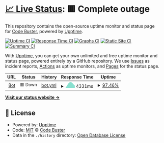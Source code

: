 # [📈 Live Status](https://free-code-buster.github.io/bot-check): <!--live status--> **🟥 Complete outage**

This repository contains the open-source uptime monitor and status page for [Code Buster](https://hacknorris.neocities.org/), powered by [Upptime](https://github.com/upptime/upptime).

[![Uptime CI](https://github.com/free-code-buster/bot-check/workflows/Uptime%20CI/badge.svg)](https://github.com/free-code-buster/bot-check/actions?query=workflow%3A%22Uptime+CI%22)
[![Response Time CI](https://github.com/free-code-buster/bot-check/workflows/Response%20Time%20CI/badge.svg)](https://github.com/free-code-buster/bot-check/actions?query=workflow%3A%22Response+Time+CI%22)
[![Graphs CI](https://github.com/free-code-buster/bot-check/workflows/Graphs%20CI/badge.svg)](https://github.com/free-code-buster/bot-check/actions?query=workflow%3A%22Graphs+CI%22)
[![Static Site CI](https://github.com/free-code-buster/bot-check/workflows/Static%20Site%20CI/badge.svg)](https://github.com/free-code-buster/bot-check/actions?query=workflow%3A%22Static+Site+CI%22)
[![Summary CI](https://github.com/free-code-buster/bot-check/workflows/Summary%20CI/badge.svg)](https://github.com/free-code-buster/bot-check/actions?query=workflow%3A%22Summary+CI%22)

With [Upptime](https://upptime.js.org), you can get your own unlimited and free uptime monitor and status page, powered entirely by a GitHub repository. We use [Issues](https://github.com/free-code-buster/bot-check/issues) as incident reports, [Actions](https://github.com/free-code-buster/bot-check/actions) as uptime monitors, and [Pages](https://free-code-buster.github.io/bot-check) for the status page.

<!--start: status pages-->
<!-- This summary is generated by Upptime (https://github.com/upptime/upptime) -->
<!-- Do not edit this manually, your changes will be overwritten -->
<!-- prettier-ignore -->
| URL | Status | History | Response Time | Uptime |
| --- | ------ | ------- | ------------- | ------ |
| <img alt="" src="https://icons.duckduckgo.com/ip3/tux-bot-cogged-update-as-of-8122.hacknorris.repl.co.ico" height="13"> [Bot](https://tux-bot-cogged-update-as-of-8122.hacknorris.repl.co) | 🟥 Down | [bot.yml](https://github.com/free-code-buster/bot-check/commits/HEAD/history/bot.yml) | <details><summary><img alt="Response time graph" src="./graphs/bot/response-time-week.png" height="20"> 4331ms</summary><br><a href="https://free-code-buster.github.io/bot-check/history/bot"><img alt="Response time 4331" src="https://img.shields.io/endpoint?url=https%3A%2F%2Fraw.githubusercontent.com%2Ffree-code-buster%2Fbot-check%2FHEAD%2Fapi%2Fbot%2Fresponse-time.json"></a><br><a href="https://free-code-buster.github.io/bot-check/history/bot"><img alt="24-hour response time 5623" src="https://img.shields.io/endpoint?url=https%3A%2F%2Fraw.githubusercontent.com%2Ffree-code-buster%2Fbot-check%2FHEAD%2Fapi%2Fbot%2Fresponse-time-day.json"></a><br><a href="https://free-code-buster.github.io/bot-check/history/bot"><img alt="7-day response time 4331" src="https://img.shields.io/endpoint?url=https%3A%2F%2Fraw.githubusercontent.com%2Ffree-code-buster%2Fbot-check%2FHEAD%2Fapi%2Fbot%2Fresponse-time-week.json"></a><br><a href="https://free-code-buster.github.io/bot-check/history/bot"><img alt="30-day response time 4331" src="https://img.shields.io/endpoint?url=https%3A%2F%2Fraw.githubusercontent.com%2Ffree-code-buster%2Fbot-check%2FHEAD%2Fapi%2Fbot%2Fresponse-time-month.json"></a><br><a href="https://free-code-buster.github.io/bot-check/history/bot"><img alt="1-year response time 4331" src="https://img.shields.io/endpoint?url=https%3A%2F%2Fraw.githubusercontent.com%2Ffree-code-buster%2Fbot-check%2FHEAD%2Fapi%2Fbot%2Fresponse-time-year.json"></a></details> | <details><summary><a href="https://free-code-buster.github.io/bot-check/history/bot">97.46%</a></summary><a href="https://free-code-buster.github.io/bot-check/history/bot"><img alt="All-time uptime 97.46%" src="https://img.shields.io/endpoint?url=https%3A%2F%2Fraw.githubusercontent.com%2Ffree-code-buster%2Fbot-check%2FHEAD%2Fapi%2Fbot%2Fuptime.json"></a><br><a href="https://free-code-buster.github.io/bot-check/history/bot"><img alt="24-hour uptime 96.26%" src="https://img.shields.io/endpoint?url=https%3A%2F%2Fraw.githubusercontent.com%2Ffree-code-buster%2Fbot-check%2FHEAD%2Fapi%2Fbot%2Fuptime-day.json"></a><br><a href="https://free-code-buster.github.io/bot-check/history/bot"><img alt="7-day uptime 97.46%" src="https://img.shields.io/endpoint?url=https%3A%2F%2Fraw.githubusercontent.com%2Ffree-code-buster%2Fbot-check%2FHEAD%2Fapi%2Fbot%2Fuptime-week.json"></a><br><a href="https://free-code-buster.github.io/bot-check/history/bot"><img alt="30-day uptime 97.46%" src="https://img.shields.io/endpoint?url=https%3A%2F%2Fraw.githubusercontent.com%2Ffree-code-buster%2Fbot-check%2FHEAD%2Fapi%2Fbot%2Fuptime-month.json"></a><br><a href="https://free-code-buster.github.io/bot-check/history/bot"><img alt="1-year uptime 97.46%" src="https://img.shields.io/endpoint?url=https%3A%2F%2Fraw.githubusercontent.com%2Ffree-code-buster%2Fbot-check%2FHEAD%2Fapi%2Fbot%2Fuptime-year.json"></a></details>

<!--end: status pages-->

[**Visit our status website →**](https://free-code-buster.github.io/bot-check)

## 📄 License

- Powered by: [Upptime](https://github.com/upptime/upptime)
- Code: [MIT](./LICENSE) © [Code Buster](https://hacknorris.neocities.org/)
- Data in the `./history` directory: [Open Database License](https://opendatacommons.org/licenses/odbl/1-0/)
